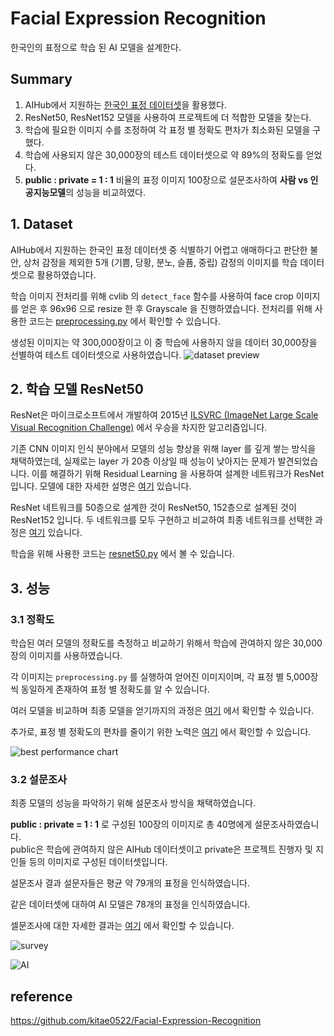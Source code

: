 # Facial Expression Recognition
한국인의 표정으로 학습 된 AI 모델을 설계한다.
## Summary
1. AIHub에서 지원하는 [한국인 표정 데이터셋](https://www.aihub.or.kr/aihubdata/data/view.do?currMenu=115&topMenu=100&aihubDataSe=realm&dataSetSn=82)을 활용했다.
2. ResNet50, ResNet152 모델을 사용하여 프로젝트에 더 적합한 모델을 찾는다.
3. 학습에 필요한 이미지 수를 조정하여 각 표정 별 정확도 편차가 최소화된 모델을 구했다.
4. 학습에 사용되지 않은 30,000장의 테스트 데이터셋으로 약 89%의 정확도를 얻었다.
5. **public : private = 1 : 1** 비율의 표정 이미지 100장으로 설문조사하여 **사람 vs 인공지능모델**의 성능을 비교하였다.
## 1. Dataset
AIHub에서 지원하는 한국인 표정 데이터셋 중 식별하기 어렵고 애매하다고 판단한 불안, 상처 감정을 제외한 5개 (기쁨, 당황, 분노, 슬픔, 중립) 감정의 이미지를 학습 데이터셋으로 활용하였습니다.

학습 이미지 전처리를 위해 cvlib 의 `detect_face` 함수를 사용하여 face crop 이미지를 얻은 후 96x96 으로 resize 한 후 Grayscale 을 진행하였습니다. 전처리를 위해 사용한 코드는 [preprocessing.py]() 에서 확인할 수 있습니다.

생성된 이미지는 약 300,000장이고 이 중 학습에 사용하지 않을 데이터 30,000장을 선별하여 테스트 데이터셋으로 사용하였습니다.
![dataset preview]()

## 2. 학습 모델 ResNet50
ResNet은 마이크로소프트에서 개발하여 2015년 [ILSVRC (ImageNet Large Scale Visual Recognition Challenge)](https://image-net.org/challenges/LSVRC/) 에서 우승을 차지한 알고리즘입니다.

기존 CNN 이미지 인식 분야에서 모델의 성능 향상을 위해 layer 를 깊게 쌓는 방식을 채택하였는데, 실제로는 layer 가 20층 이상일 때 성능이 낮아지는 문제가 발견되었습니다. 이를 해결하기 위해 Residual Learning 을 사용하여 설계한 네트워크가 ResNet 입니다. 모델에 대한 자세한 설명은 [여기]() 있습니다.

ResNet 네트워크를 50층으로 설계한 것이 ResNet50, 152층으로 설계된 것이 ResNet152 입니다. 두 네트워크를 모두 구현하고 비교하여 최종 네트워크를 선택한 과정은 [여기]() 있습니다.

학습을 위해 사용한 코드는 [resnet50.py]() 에서 볼 수 있습니다.

## 3. 성능
### 3.1 정확도
학습된 여러 모델의 정확도를 측정하고 비교하기 위해서 학습에 관여하지 않은 30,000장의 이미지를 사용하였습니다.

각 이미지는 `preprocessing.py` 를 실행하여 얻어진 이미지이며, 각 표정 별 5,000장씩 동일하게 존재하여 표정 별 정확도를 알 수 있습니다.

여러 모델을 비교하며 최종 모델을 얻기까지의 과정은 [여기]() 에서 확인할 수 있습니다.

추가로, 표정 별 정확도의 편차를 줄이기 위한 노력은 [여기]() 에서 확인할 수 있습니다.

![best performance chart]()

### 3.2 설문조사
최종 모델의 성능을 파악하기 위해 설문조사 방식을 채택하였습니다.

**public : private = 1 : 1** 로 구성된 100장의 이미지로 총 40명에게 설문조사하였습니다.  
public은 학습에 관여하지 않은 AIHub 데이터셋이고 private은 프로젝트 진행자 및 지인들 등의 이미지로 구성된 데이터셋입니다.

설문조사 결과 설문자들은 평균 약 79개의 표정을 인식하였습니다.

같은 데이터셋에 대하여 AI 모델은 78개의 표정을 인식하였습니다.

셀문조사에 대한 자세한 결과는 [여기]() 에서 확인할 수 있습니다.


![survey]()

![AI]()

## reference
https://github.com/kitae0522/Facial-Expression-Recognition